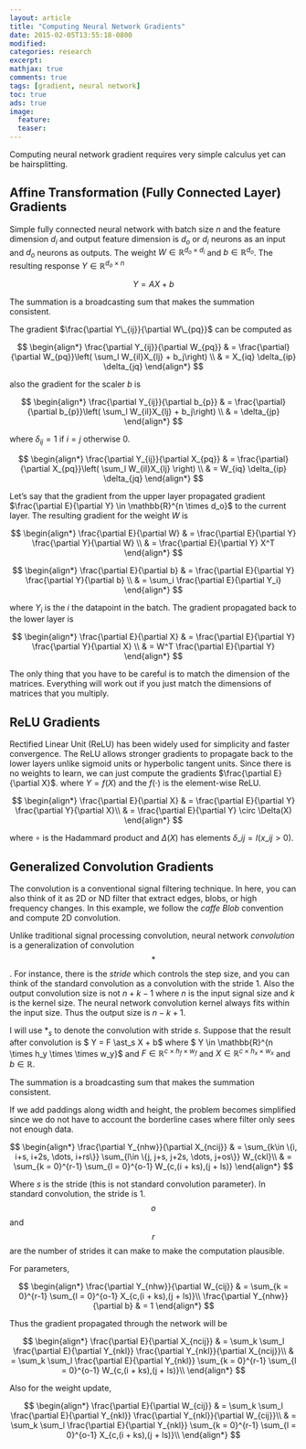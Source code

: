 ```yaml
---
layout: article
title: "Computing Neural Network Gradients"
date: 2015-02-05T13:55:18-0800
modified:
categories: research
excerpt:
mathjax: true
comments: true
tags: [gradient, neural network]
toc: true
ads: true
image:
  feature:
  teaser:
---
```


Computing neural network gradient requires very simple calculus yet can be hairsplitting.

## Affine Transformation (Fully Connected Layer) Gradients

Simple fully connected neural network with batch size $n$ and the feature dimension $d_i$ and output feature dimension is $d_o$ or $d_i$ neurons as an input and $d_o$ neurons as outputs. The weight $W \in \mathbb{R}^{d_o \times d_i}$ and $b \in \mathbb{R}^{d_o}$. The resulting response $Y \in \mathbb{R}^{d_o \times n}$

$$
Y = AX + b
$$

The summation is a broadcasting sum that makes the summation consistent.

The gradient $\frac{\partial Y\_{ij}}{\partial W\_{pq}}$ can be computed as

$$
\begin{align*}
\frac{\partial Y_{ij}}{\partial W_{pq}} & = \frac{\partial}{\partial W_{pq}}\left( \sum_l W_{il}X_{lj} + b_j\right) \\
& = X_{iq} \delta_{ip} \delta_{jq}
\end{align*}
$$

also the gradient for the scaler $b$ is 

$$
\begin{align*}
\frac{\partial Y_{ij}}{\partial b_{p}} & = \frac{\partial}{\partial b_{p}}\left( \sum_l W_{il}X_{lj} + b_j\right) \\
& = \delta_{jp}
\end{align*}
$$

where $\delta_{ij} = 1$ if $i = j$ otherwise $0$.

$$
\begin{align*}
\frac{\partial Y_{ij}}{\partial X_{pq}} & = \frac{\partial}{\partial X_{pq}}\left( \sum_l W_{il}X_{lj} \right) \\
& = W_{iq} \delta_{ip} \delta_{jq}
\end{align*}
$$

Let’s say that the gradient from the upper layer propagated gradient $\frac{\partial E}{\partial Y} \in \mathbb{R}^{n \times d_o}$ to the current layer. The resulting gradient for the weight $W$ is

$$
\begin{align*}
\frac{\partial E}{\partial W} & = \frac{\partial E}{\partial Y} \frac{\partial Y}{\partial W} \\
& = \frac{\partial E}{\partial Y} X^T
\end{align*}
$$

$$
\begin{align*}
\frac{\partial E}{\partial b} & = \frac{\partial E}{\partial Y} \frac{\partial Y}{\partial b} \\
& = \sum_i \frac{\partial E}{\partial Y_i}
\end{align*}
$$

where $Y_i$ is the $i$ the datapoint in the batch.
The gradient propagated back to the lower layer is

$$
\begin{align*}
\frac{\partial E}{\partial X} & = \frac{\partial E}{\partial Y} \frac{\partial Y}{\partial X} \\
& = W^T \frac{\partial E}{\partial Y}
\end{align*}
$$

The only thing that you have to be careful is to match the dimension of the matrices. Everything will work out if you just match the dimensions of matrices that you multiply.

## ReLU Gradients

Rectified Linear Unit (ReLU) has been widely used for simplicity and faster convergence. The ReLU allows stronger gradients to propagate back to the lower layers unlike sigmoid units or hyperbolic tangent units. Since there is no weights to learn, we can just compute the gradients $\frac{\partial E}{\partial X}$. where $Y = f(X)$ and the $f(\cdot)$ is the element-wise ReLU.

$$
\begin{align*}
\frac{\partial E}{\partial X} & = \frac{\partial E}{\partial Y} \frac{\partial Y}{\partial X}\\
& = \frac{\partial E}{\partial Y} \circ \Delta(X)
\end{align*}
$$

where $\circ$ is the Hadammard product and $\Delta(X)$ has elements $\delta\_{ij} = I\left(x\_{ij} > 0 \right)$.

## Generalized Convolution Gradients

The convolution is a conventional signal filtering technique. In here, you can also think of it as 2D or ND filter that extract edges, blobs, or high frequency changes. In this example, we follow the *caffe* *Blob* convention and compute 2D convolution.

Unlike traditional signal processing convolution, neural network *convolution* is a generalization of convolution $$\ast$$. For instance, there is the *stride* which controls the step size, and you can think of the standard convolution as a convolution with the stride 1. Also the output convolution size is not $n + k - 1$ where $n$ is the input signal size and $k$ is the kernel size. The neural network convolution kernel always fits within the input size. Thus the output size is $n - k + 1$.

I will use $\ast_s$ to denote the convolution with stride $s$. Suppose that the result after convolution is $ Y = F \ast_s X + b$ where $ Y \in \mathbb{R}^{n \times h_y \times \times w_y}$ and $F \in \mathbb{R}^{c \times h_f \times w_f}$ and $X \in \mathbb{R}^{c \times h_x \times w_x}$ and $b \in \mathbb{R}$.

The summation is a broadcasting sum that makes the summation consistent.

If we add paddings along width and height, the problem becomes simplified since we do not have to account the borderline cases where filter only sees not enough data.

$$
\begin{align*}
\frac{\partial Y_{nhw}}{\partial X_{ncij}} & = \sum_{k\in \{i, i+s, i+2s, \dots, i+rs\}} \sum_{l\in \{j, j+s, j+2s, \dots, j+os\}} W_{ckl}\\
& = \sum_{k = 0}^{r-1} \sum_{l = 0}^{o-1} W_{c,(i + ks),(j + ls)}
\end{align*}
$$

Where $s$ is the stride (this is not standard convolution parameter). In standard convolution, the stride is 1. $$o$$ and $$r$$ are the number of strides it can make to make the computation plausible.

For parameters,

$$
\begin{align*}
\frac{\partial Y_{nhw}}{\partial W_{cij}} & = \sum_{k = 0}^{r-1} \sum_{l = 0}^{o-1} X_{c,(i + ks),(j + ls)}\\
\frac{\partial Y_{nhw}}{\partial b} & = 1
\end{align*}
$$

Thus the gradient propagated through the network will be

$$
\begin{align*}
\frac{\partial E}{\partial X_{ncij}} & = \sum_k \sum_l \frac{\partial E}{\partial Y_{nkl}} \frac{\partial Y_{nkl}}{\partial X_{ncij}}\\
& = \sum_k \sum_l \frac{\partial E}{\partial Y_{nkl}} \sum_{k = 0}^{r-1} \sum_{l = 0}^{o-1} W_{c,(i + ks),(j + ls)}\\
\end{align*}
$$

Also for the weight update,

$$
\begin{align*}
\frac{\partial E}{\partial W_{cij}} & = \sum_k \sum_l \frac{\partial E}{\partial Y_{nkl}} \frac{\partial Y_{nkl}}{\partial W_{cij}}\\
& = \sum_k \sum_l \frac{\partial E}{\partial Y_{nkl}} \sum_{k = 0}^{r-1} \sum_{l = 0}^{o-1} X_{c,(i + ks),(j + ls)}\\
\end{align*}
$$
